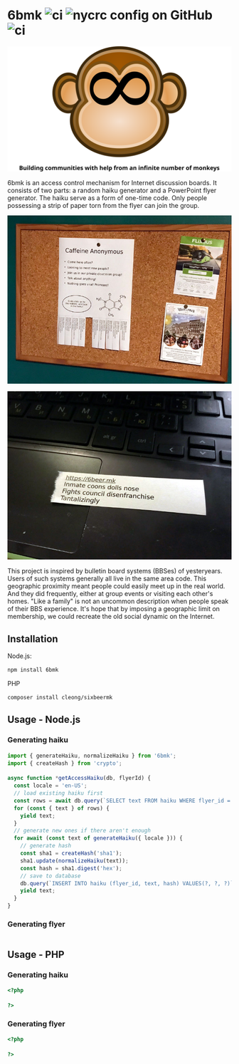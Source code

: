 # 6bmk ![ci](https://img.shields.io/github/actions/workflow/status/chung-leong/6bmk/node.js.yml?branch=main&label=Node.js%20CI&logo=github) ![nycrc config on GitHub](https://img.shields.io/nycrc/chung-leong/6bmk) ![ci](https://img.shields.io/github/actions/workflow/status/chung-leong/6bmk/php.yml?branch=main&label=PHP%20CI&logo=github)

![Monkey](./doc/images/infinite-monkey.svg)

6bmk is an access control mechanism for Internet discussion boards. It consists of two parts:
a random haiku generator and a PowerPoint flyer generator. The haiku serve as a form of 
one-time code. Only people possessing a strip of paper torn from the flyer can join the 
group.

![Flyer](./doc/images/photo-1.jpg)

![Strip](./doc/images/photo-2.jpg)

This project is inspired by bulletin board systems (BBSes) of yesteryears. Users of such 
systems generally all live in the same area code. This geographic proximity meant people
could easily meet up in the real world. And they did frequently, either at group events 
or visiting each other's homes. "Like a family" is not an uncommon description when 
people speak of their BBS experience. It's hope that by imposing a geographic limit on 
membership, we could recreate the old social dynamic on the Internet.

## Installation 

Node.js:
```sh
npm install 6bmk
```

PHP
```sh
composer install cleong/sixbeermk
```

## Usage - Node.js

### Generating haiku

```js
import { generateHaiku, normalizeHaiku } from '6bmk';
import { createHash } from 'crypto';

async function *getAccessHaiku(db, flyerId) {
  const locale = 'en-US';
  // load existing haiku first
  const rows = await db.query(`SELECT text FROM haiku WHERE flyer_id = ?`, [ flyerId ]);
  for (const { text } of rows) {
    yield text;
  }
  // generate new ones if there aren't enough
  for await (const text of generateHaiku({ locale })) {
    // generate hash
    const sha1 = createHash('sha1');
    sha1.update(normalizeHaiku(text));
    const hash = sha1.digest('hex');
    // save to database
    db.query(`INSERT INTO haiku (flyer_id, text, hash) VALUES(?, ?, ?)`, [ flyerId, text, hash ]);
    yield text;
  }
}
```

### Generating flyer

```js

```

## Usage - PHP

### Generating haiku

```php
<?php

?>
```

### Generating flyer

```php
<?php

?>
```

